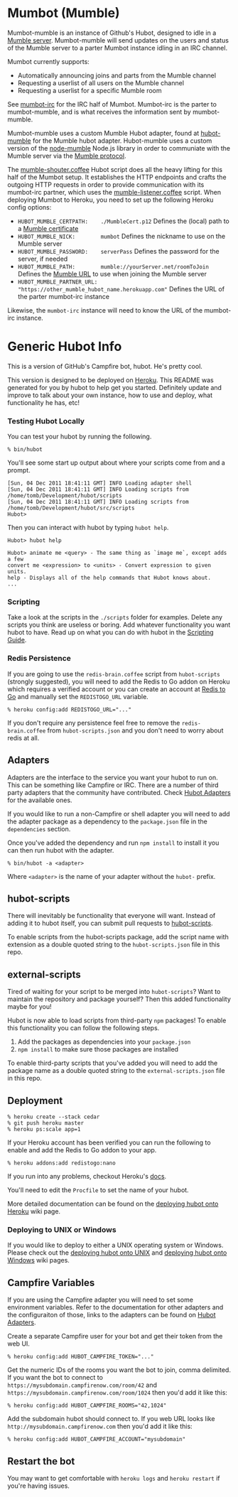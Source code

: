 # Mumbot (Mumble)

Mumbot-mumble is an instance of Github's Hubot, designed to idle in a [Mumble server](http://mumble.sourceforge.net). Mumbot-mumble will send updates on the users and status of the Mumble server to a parter Mumbot instance idling in an IRC channel.

Mumbot currently supports:
- Automatically announcing joins and parts from the Mumble channel
- Requesting a userlist of all users on the Mumble channel
- Requesting a userlist for a specific Mumble room

See [mumbot-irc](https://github.com/cbpowell/mumbot-irc) for the IRC half of Mumbot. Mumbot-irc is the parter to mumbot-mumble, and is what receives the information sent by mumbot-mumble.

Mumbot-mumble uses a custom Mumble Hubot adapter, found at [hubot-mumble](https://github.com/cbpowell/hubot-mumble) for the Mumble hubot adapter. Hubot-mumble uses a custom version of the [node-mumble](https://github.com/cbpowell/node-mumble/tree/reduction) Node.js library in order to communiate with the Mumble server via the [Mumble protocol](http://mumble.sourceforge.net/Protocol).

The [mumble-shouter.coffee](https://github.com/cbpowell/mumbot-mumble/blob/master/scripts/mumble-shouter.coffee) Hubot script does all the heavy lifting for this half of the Mumbot setup. It establishes the HTTP endpoints and crafts the outgoing HTTP requests in order to provide communication with its mumbot-irc partner, which uses the  [mumble-listener.coffee](https://github.com/cbpowell/mumbot/blob/master/scripts/mumble-listener.coffee) script. When deploying Mumbot to Heroku, you need to set up the following Heroku config options:

- `HUBOT_MUMBLE_CERTPATH:    ./MumbleCert.p12` Defines the (local) path to a [Mumble certificate](http://mumble.sourceforge.net/Mumble_Certificates)
- `HUBOT_MUMBLE_NICK:        mumbot` Defines the nickname to use on the Mumble server
- `HUBOT_MUMBLE_PASSWORD:    serverPass` Defines the password for the server, if needed
- `HUBOT_MUMBLE_PATH:        mumble://yourServer.net/roomToJoin` Defines the [Mumble URL](http://mumble.sourceforge.net/Mumble_URL) to use when joining the Mumble server
- `HUBOT_MUMBLE_PARTNER_URL: "https://other_mumble_hubot_name.herokuapp.com"` Defines the URL of the parter mumbot-irc instance

Likewise, the `mumbot-irc` instance will need to know the URL of the mumbot-irc instance.




# Generic Hubot Info

This is a version of GitHub's Campfire bot, hubot. He's pretty cool.

This version is designed to be deployed on [Heroku][heroku]. This README was generated for you by hubot to help get you started. Definitely update and improve to talk about your own instance, how to use and deploy, what functionality he has, etc!

[heroku]: http://www.heroku.com

### Testing Hubot Locally

You can test your hubot by running the following.

    % bin/hubot

You'll see some start up output about where your scripts come from and a
prompt.

    [Sun, 04 Dec 2011 18:41:11 GMT] INFO Loading adapter shell
    [Sun, 04 Dec 2011 18:41:11 GMT] INFO Loading scripts from /home/tomb/Development/hubot/scripts
    [Sun, 04 Dec 2011 18:41:11 GMT] INFO Loading scripts from /home/tomb/Development/hubot/src/scripts
    Hubot>

Then you can interact with hubot by typing `hubot help`.

    Hubot> hubot help

    Hubot> animate me <query> - The same thing as `image me`, except adds a few
    convert me <expression> to <units> - Convert expression to given units.
    help - Displays all of the help commands that Hubot knows about.
    ...


### Scripting

Take a look at the scripts in the `./scripts` folder for examples.
Delete any scripts you think are useless or boring.  Add whatever functionality you
want hubot to have. Read up on what you can do with hubot in the [Scripting Guide](https://github.com/github/hubot/blob/master/docs/scripting.md).

### Redis Persistence

If you are going to use the `redis-brain.coffee` script from `hubot-scripts`
(strongly suggested), you will need to add the Redis to Go addon on Heroku which requires a verified
account or you can create an account at [Redis to Go][redistogo] and manually
set the `REDISTOGO_URL` variable.

    % heroku config:add REDISTOGO_URL="..."

If you don't require any persistence feel free to remove the
`redis-brain.coffee` from `hubot-scripts.json` and you don't need to worry
about redis at all.

[redistogo]: https://redistogo.com/

## Adapters

Adapters are the interface to the service you want your hubot to run on. This
can be something like Campfire or IRC. There are a number of third party
adapters that the community have contributed. Check
[Hubot Adapters][hubot-adapters] for the available ones.

If you would like to run a non-Campfire or shell adapter you will need to add
the adapter package as a dependency to the `package.json` file in the
`dependencies` section.

Once you've added the dependency and run `npm install` to install it you can
then run hubot with the adapter.

    % bin/hubot -a <adapter>

Where `<adapter>` is the name of your adapter without the `hubot-` prefix.

[hubot-adapters]: https://github.com/github/hubot/blob/master/docs/adapters.md

## hubot-scripts

There will inevitably be functionality that everyone will want. Instead
of adding it to hubot itself, you can submit pull requests to
[hubot-scripts][hubot-scripts].

To enable scripts from the hubot-scripts package, add the script name with
extension as a double quoted string to the `hubot-scripts.json` file in this
repo.

[hubot-scripts]: https://github.com/github/hubot-scripts

## external-scripts

Tired of waiting for your script to be merged into `hubot-scripts`? Want to
maintain the repository and package yourself? Then this added functionality
maybe for you!

Hubot is now able to load scripts from third-party `npm` packages! To enable
this functionality you can follow the following steps.

1. Add the packages as dependencies into your `package.json`
2. `npm install` to make sure those packages are installed

To enable third-party scripts that you've added you will need to add the package
name as a double quoted string to the `external-scripts.json` file in this repo.

## Deployment

    % heroku create --stack cedar
    % git push heroku master
    % heroku ps:scale app=1

If your Heroku account has been verified you can run the following to enable
and add the Redis to Go addon to your app.

    % heroku addons:add redistogo:nano

If you run into any problems, checkout Heroku's [docs][heroku-node-docs].

You'll need to edit the `Procfile` to set the name of your hubot.

More detailed documentation can be found on the
[deploying hubot onto Heroku][deploy-heroku] wiki page.

### Deploying to UNIX or Windows

If you would like to deploy to either a UNIX operating system or Windows.
Please check out the [deploying hubot onto UNIX][deploy-unix] and
[deploying hubot onto Windows][deploy-windows] wiki pages.

[heroku-node-docs]: http://devcenter.heroku.com/articles/node-js
[deploy-heroku]: https://github.com/github/hubot/blob/master/docs/deploying/heroku.md
[deploy-unix]: https://github.com/github/hubot/blob/master/docs/deploying/unix.md
[deploy-windows]: https://github.com/github/hubot/blob/master/docs/deploying/unix.md

## Campfire Variables

If you are using the Campfire adapter you will need to set some environment
variables. Refer to the documentation for other adapters and the configuraiton
of those, links to the adapters can be found on [Hubot Adapters][hubot-adapters].

Create a separate Campfire user for your bot and get their token from the web
UI.

    % heroku config:add HUBOT_CAMPFIRE_TOKEN="..."

Get the numeric IDs of the rooms you want the bot to join, comma delimited. If
you want the bot to connect to `https://mysubdomain.campfirenow.com/room/42` 
and `https://mysubdomain.campfirenow.com/room/1024` then you'd add it like this:

    % heroku config:add HUBOT_CAMPFIRE_ROOMS="42,1024"

Add the subdomain hubot should connect to. If you web URL looks like
`http://mysubdomain.campfirenow.com` then you'd add it like this:

    % heroku config:add HUBOT_CAMPFIRE_ACCOUNT="mysubdomain"

[hubot-adapters]: https://github.com/github/hubot/blob/master/docs/adapters.md

## Restart the bot

You may want to get comfortable with `heroku logs` and `heroku restart`
if you're having issues.
